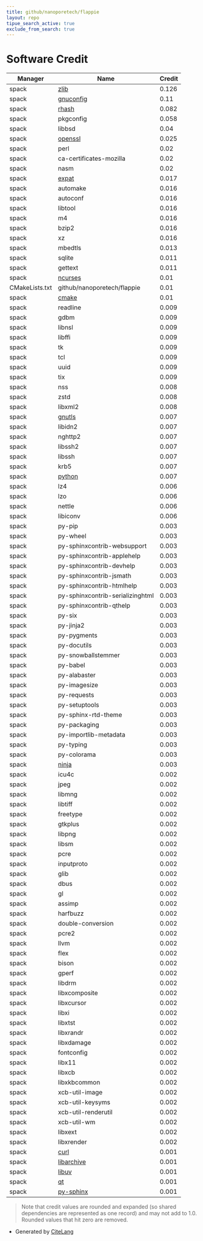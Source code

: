 ```yaml
---
title: github/nanoporetech/flappie
layout: repo
tipue_search_active: true
exclude_from_search: true
---
```

# Software Credit

|Manager|Name|Credit|
|-------|----|------|
|spack|[zlib](https://zlib.net)|0.126|
|spack|[gnuconfig](https://www.gnu.org/software/config/)|0.11|
|spack|[rhash](https://sourceforge.net/projects/rhash/)|0.082|
|spack|pkgconfig|0.058|
|spack|libbsd|0.04|
|spack|[openssl](https://www.openssl.org)|0.025|
|spack|perl|0.02|
|spack|ca-certificates-mozilla|0.02|
|spack|nasm|0.02|
|spack|[expat](https://libexpat.github.io/)|0.017|
|spack|automake|0.016|
|spack|autoconf|0.016|
|spack|libtool|0.016|
|spack|m4|0.016|
|spack|bzip2|0.016|
|spack|xz|0.016|
|spack|mbedtls|0.013|
|spack|sqlite|0.011|
|spack|gettext|0.011|
|spack|[ncurses](https://invisible-island.net/ncurses/ncurses.html)|0.01|
|CMakeLists.txt|github/nanoporetech/flappie|0.01|
|spack|[cmake](https://www.cmake.org)|0.01|
|spack|readline|0.009|
|spack|gdbm|0.009|
|spack|libnsl|0.009|
|spack|libffi|0.009|
|spack|tk|0.009|
|spack|tcl|0.009|
|spack|uuid|0.009|
|spack|tix|0.009|
|spack|nss|0.008|
|spack|zstd|0.008|
|spack|libxml2|0.008|
|spack|[gnutls](https://www.gnutls.org)|0.007|
|spack|libidn2|0.007|
|spack|nghttp2|0.007|
|spack|libssh2|0.007|
|spack|libssh|0.007|
|spack|krb5|0.007|
|spack|[python](https://www.python.org/)|0.007|
|spack|lz4|0.006|
|spack|lzo|0.006|
|spack|nettle|0.006|
|spack|libiconv|0.006|
|spack|py-pip|0.003|
|spack|py-wheel|0.003|
|spack|py-sphinxcontrib-websupport|0.003|
|spack|py-sphinxcontrib-applehelp|0.003|
|spack|py-sphinxcontrib-devhelp|0.003|
|spack|py-sphinxcontrib-jsmath|0.003|
|spack|py-sphinxcontrib-htmlhelp|0.003|
|spack|py-sphinxcontrib-serializinghtml|0.003|
|spack|py-sphinxcontrib-qthelp|0.003|
|spack|py-six|0.003|
|spack|py-jinja2|0.003|
|spack|py-pygments|0.003|
|spack|py-docutils|0.003|
|spack|py-snowballstemmer|0.003|
|spack|py-babel|0.003|
|spack|py-alabaster|0.003|
|spack|py-imagesize|0.003|
|spack|py-requests|0.003|
|spack|py-setuptools|0.003|
|spack|py-sphinx-rtd-theme|0.003|
|spack|py-packaging|0.003|
|spack|py-importlib-metadata|0.003|
|spack|py-typing|0.003|
|spack|py-colorama|0.003|
|spack|[ninja](https://ninja-build.org/)|0.003|
|spack|icu4c|0.002|
|spack|jpeg|0.002|
|spack|libmng|0.002|
|spack|libtiff|0.002|
|spack|freetype|0.002|
|spack|gtkplus|0.002|
|spack|libpng|0.002|
|spack|libsm|0.002|
|spack|pcre|0.002|
|spack|inputproto|0.002|
|spack|glib|0.002|
|spack|dbus|0.002|
|spack|gl|0.002|
|spack|assimp|0.002|
|spack|harfbuzz|0.002|
|spack|double-conversion|0.002|
|spack|pcre2|0.002|
|spack|llvm|0.002|
|spack|flex|0.002|
|spack|bison|0.002|
|spack|gperf|0.002|
|spack|libdrm|0.002|
|spack|libxcomposite|0.002|
|spack|libxcursor|0.002|
|spack|libxi|0.002|
|spack|libxtst|0.002|
|spack|libxrandr|0.002|
|spack|libxdamage|0.002|
|spack|fontconfig|0.002|
|spack|libx11|0.002|
|spack|libxcb|0.002|
|spack|libxkbcommon|0.002|
|spack|xcb-util-image|0.002|
|spack|xcb-util-keysyms|0.002|
|spack|xcb-util-renderutil|0.002|
|spack|xcb-util-wm|0.002|
|spack|libxext|0.002|
|spack|libxrender|0.002|
|spack|[curl](https://curl.se/)|0.001|
|spack|[libarchive](https://www.libarchive.org)|0.001|
|spack|[libuv](https://libuv.org)|0.001|
|spack|[qt](https://qt.io)|0.001|
|spack|[py-sphinx](https://www.sphinx-doc.org/en/master/)|0.001|


> Note that credit values are rounded and expanded (so shared dependencies are represented as one record) and may not add to 1.0. Rounded values that hit zero are removed.


- Generated by [CiteLang](https://github.com/vsoch/citelang)
